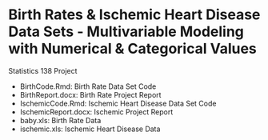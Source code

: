 # Birth Rates & Ischemic Heart Disease Data Sets - Multivariable Modeling with Numerical & Categorical Values
Statistics 138 Project

+ BirthCode.Rmd: Birth Rate Data Set Code
+ BirthReport.docx: Birth Rate Project Report
+ IschemicCode.Rmd: Ischemic Heart Disease Data Set Code
+ IschemicReport.docx: Ischemic Project Report
+ baby.xls: Birth Rate Data
+ ischemic.xls: Ischemic Heart Disease Data
